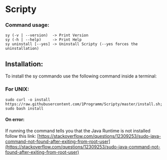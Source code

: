 # Scripty

### Command usage: 
`sy (-v | --version)  -> Print Version`\
`sy (-h | --help)     -> Print Help`\
`sy uninstall [--yes] -> Uninstall Scripty (--yes forces the uninstallation)`



## Installation:

To install the sy commando use the following command inside a terminal:

### For UNIX:
`sudo curl -o install https://raw.githubusercontent.com/1Programm/Scripty/master/install.sh; sudo bash install`

#### On error:
If running the command tells you that the Java Runtime is not installed follow this link:
[https://stackoverflow.com/questions/12309253/sudo-java-command-not-found-after-exiting-from-root-user](https://stackoverflow.com/questions/12309253/sudo-java-command-not-found-after-exiting-from-root-user)

